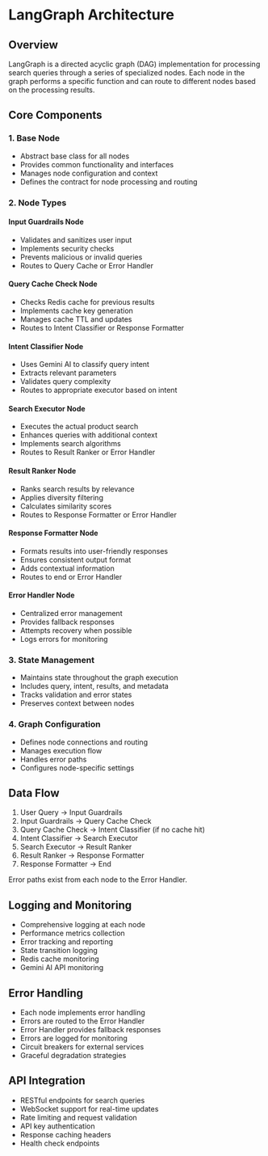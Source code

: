 # LangGraph Architecture

## Overview
LangGraph is a directed acyclic graph (DAG) implementation for processing search queries through a series of specialized nodes. Each node in the graph performs a specific function and can route to different nodes based on the processing results.

## Core Components

### 1. Base Node
- Abstract base class for all nodes
- Provides common functionality and interfaces
- Manages node configuration and context
- Defines the contract for node processing and routing

### 2. Node Types

#### Input Guardrails Node
- Validates and sanitizes user input
- Implements security checks
- Prevents malicious or invalid queries
- Routes to Query Cache or Error Handler

#### Query Cache Check Node
- Checks Redis cache for previous results
- Implements cache key generation
- Manages cache TTL and updates
- Routes to Intent Classifier or Response Formatter

#### Intent Classifier Node
- Uses Gemini AI to classify query intent
- Extracts relevant parameters
- Validates query complexity
- Routes to appropriate executor based on intent

#### Search Executor Node
- Executes the actual product search
- Enhances queries with additional context
- Implements search algorithms
- Routes to Result Ranker or Error Handler

#### Result Ranker Node
- Ranks search results by relevance
- Applies diversity filtering
- Calculates similarity scores
- Routes to Response Formatter or Error Handler

#### Response Formatter Node
- Formats results into user-friendly responses
- Ensures consistent output format
- Adds contextual information
- Routes to end or Error Handler

#### Error Handler Node
- Centralized error management
- Provides fallback responses
- Attempts recovery when possible
- Logs errors for monitoring

### 3. State Management
- Maintains state throughout the graph execution
- Includes query, intent, results, and metadata
- Tracks validation and error states
- Preserves context between nodes

### 4. Graph Configuration
- Defines node connections and routing
- Manages execution flow
- Handles error paths
- Configures node-specific settings

## Data Flow

1. User Query → Input Guardrails
2. Input Guardrails → Query Cache Check
3. Query Cache Check → Intent Classifier (if no cache hit)
4. Intent Classifier → Search Executor
5. Search Executor → Result Ranker
6. Result Ranker → Response Formatter
7. Response Formatter → End

Error paths exist from each node to the Error Handler.

## Logging and Monitoring
- Comprehensive logging at each node
- Performance metrics collection
- Error tracking and reporting
- State transition logging
- Redis cache monitoring
- Gemini AI API monitoring

## Error Handling
- Each node implements error handling
- Errors are routed to the Error Handler
- Error Handler provides fallback responses
- Errors are logged for monitoring
- Circuit breakers for external services
- Graceful degradation strategies

## API Integration
- RESTful endpoints for search queries
- WebSocket support for real-time updates
- Rate limiting and request validation
- API key authentication
- Response caching headers
- Health check endpoints 